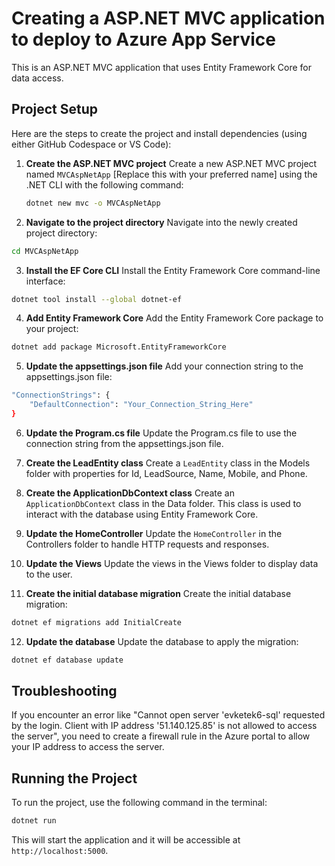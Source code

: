 # Creating a ASP.NET MVC application to deploy to Azure App Service

This is an ASP.NET MVC application that uses Entity Framework Core for data access.

## Project Setup

Here are the steps to create the project and install dependencies (using either GitHub Codespace or VS Code):

1. **Create the ASP.NET MVC project**
    Create a new ASP.NET MVC project named `MVCAspNetApp` [Replace this with your preferred name] using the .NET CLI with the following command:

    ```bash
    dotnet new mvc -o MVCAspNetApp
    ```

2. **Navigate to the project directory** Navigate into the newly created project directory:
```bash
cd MVCAspNetApp
```

3. **Install the EF Core CLI** Install the Entity Framework Core command-line interface:
```bash
dotnet tool install --global dotnet-ef
```

4. **Add Entity Framework Core** Add the Entity Framework Core package to your project:
```bash
dotnet add package Microsoft.EntityFrameworkCore
```

5. **Update the appsettings.json file** Add your connection string to the appsettings.json file:
```bash
"ConnectionStrings": {
    "DefaultConnection": "Your_Connection_String_Here"
}
```
6. **Update the Program.cs file** Update the Program.cs file to use the connection string from the appsettings.json file.

7. **Create the LeadEntity class** Create a `LeadEntity` class in the Models folder with properties for Id, LeadSource, Name, Mobile, and Phone.

8. **Create the ApplicationDbContext class** Create an `ApplicationDbContext` class in the Data folder. This class is used to interact with the database using Entity Framework Core.

9. **Update the HomeController** Update the `HomeController` in the Controllers folder to handle HTTP requests and responses.

10. **Update the Views** Update the views in the Views folder to display data to the user.

11. **Create the initial database migration** Create the initial database migration:
```bash
dotnet ef migrations add InitialCreate
```

12. **Update the database** Update the database to apply the migration:
```bash
dotnet ef database update
```

## Troubleshooting
If you encounter an error like "Cannot open server 'evketek6-sql' requested by the login. Client with IP address '51.140.125.85' is not allowed to access the server", you need to create a firewall rule in the Azure portal to allow your IP address to access the server.


## Running the Project
To run the project, use the following command in the terminal:
```bash
dotnet run
```
This will start the application and it will be accessible at `http://localhost:5000`.
